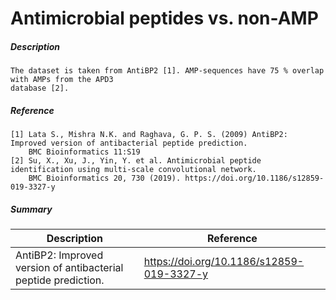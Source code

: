 # Antimicrobial peptides vs. non-AMP 

##### Description 

    The dataset is taken from AntiBP2 [1]. AMP-sequences have 75 % overlap with AMPs from the APD3 
    database [2].
    
##### Reference

    [1] Lata S., Mishra N.K. and Raghava, G. P. S. (2009) AntiBP2: Improved version of antibacterial peptide prediction. 
        BMC Bioinformatics 11:S19
    [2] Su, X., Xu, J., Yin, Y. et al. Antimicrobial peptide identification using multi-scale convolutional network. 
        BMC Bioinformatics 20, 730 (2019). https://doi.org/10.1186/s12859-019-3327-y

##### Summary
 
| Description                                                               | Reference                         |
|---------------------------------------------------------------------------|-----------------------------------|
| AntiBP2: Improved version of antibacterial peptide prediction. | https://doi.org/10.1186/s12859-019-3327-y  |
             

